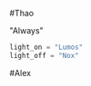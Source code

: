 #Thao

"Always"

```python
light_on = "Lumos"
light_off = "Nox"
```
<!-- 
.
⠄⠄⠄⠄⠄⠄⠄⠄⠄⣀⣠⣤⣴⣶⣶⣶⣶⣶⣤⣤⣀
⠄⠄⠄⠄⠄⢀⣠⣶⣿⣿⣿⣿⣿⣿⣿⣿⣿⣿⣿⣿⣿⣿⣷⣤⡀
⠄⠄⠄⢀⣴⣿⣿⣿⣿⣿⣿⣿⣿⣿⣿⣿⣿⣿⣿⣿⣿⣿⣿⣿⣷⣄
⠄⠄⢀⣾⣿⣿⣿⣿⣿⣿⡿⠛⠛⠛⠛⠛⠻⠿⢿⣿⣿⣿⣿⣿⣿⣿⡆
⠄⢀⣾⣿⣿⣿⣿⣿⣿⣿⡇⠄⠄⠄⠄⠄⠄⠄⠄⠄⠈⠉⠙⠛⠿⢿⡅
⠄⢸⣿⣿⣿⣿⣿⣿⣿⣿⡇⠄⠄⠄⠄⠄⠄⠄⠄⠄⠄⠄⠄⠄⠄⠈⢻⡄
⠄⢸⣿⣿⣿⣿⣿⣿⣿⣿⠃⠄⠄⠄⠄⠄⠄⠄⠄⠄⠄⠄⠄⠄⠄⠄⠈⢿⡆
⠄⢻⣿⣿⣿⣿⣿⣿⣿⠃⠄⠄⠄⠄⠄⠄⠄⠄⠄⠄⠄⠄⠄⠄⠄⠄⠄⢸⡇
⠄⢸⣿⣿⣿⣿⣿⣿⡇⠄⠄⠄⠄⠄⠄⠄⠄⠄⠄⠄⠄⠄⠄⠄⠄⠄⠄⢸⡇
⠄⠄⣿⣿⣿⣿⣿⣿⡇⠄⠄⠄⠄⠄⠄⢀⣀⣀⣀⠈⠄⠄⠄⢠⣤⣤⡄⠄⣿
⠄⠄⢹⣏⣤⣉⢻⣿⠁⠄⠄⠄⠄⠄⠄⠉⢹⣏⠙⠓⠄⠈⠉⢿⢠⣶⡀⠄⣿
⠄⠄⠸⣿⠁⢈⣧⡹⠄⠄⠄⠄⠄⠄⠄⠄⠄⠄⢀⠄⠄⠄⠄⢸⡄⠄⠄⠄⢹
⠄⠄⠄⢻⡄⠈⠿⠇⠄⣤⡀⠄⠄⠄⠄⠠⠐⠒⠋⠄⠄⠄⠄⠈⡇⠁⠄⠄⡼
⠄⠄⠄⠄⠻⣦⡀⠄⠄⢹⣿⣷⣄⠄⠄⠄⠄⠄⠄⠄⠄⠄⠄⠄⢷⠄⠄⣰⡇
⠄⠄⠄⠄⠄⢘⣿⠶⠒⢻⣿⣿⣿⣷⣦⡀⠄⠄⠄⣠⣼⣿⣶⣴⣾⣀⣰⡿
⠄⠄⠄⢀⣶⣿⣏⠄⠄⣿⣿⣿⣿⣿⣿⣿⣄⣴⣾⣿⣿⣿⣿⣿⣿⣿⣿
⠄⠄⢀⣼⣿⣿⣿⣧⡀⢻⣿⣿⣿⣿⣿⣿⣿⣿⣿⣿⣿⣿⣿⣿⣿⣿⣿⡇
⠄⠄⣼⣿⣿⣿⣿⣿⣷⣄⠙⣿⣿⣿⣿⣿⣿⣿⣿⣍⡀⣀⣤⣬⣿⣿⣿⠇
⣠⣾⣿⣿⣿⣿⣿⣿⣿⣿⣆⠈⠻⣿⣿⣿⣿⣿⣿⣿⣿⣿⣿⣿⣿⡿
⣿⣿⣿⣿⣿⣿⣿⣿⣿⣿⣿⣷⡄⠈⢿⣿⣿⣿⣿⣿⣿⣿⣿⣿⣿⣧
⣿⣿⣿⣿⣿⣿⣿⣿⣿⣿⣿⣿⣿⣦⡀⠛⠿⣿⣿⣿⣿⣿⣿⣿⣿⣿⣷⣄
⣿⣿⣿⣿⣿⣿⣿⣿⣿⣿⣿⣿⣿⣿⣷⣄⠄⠉⠙⠛⠛⢻⣿⣿⣿⣿⣿⣿⣧
⣿⣿⣿⣿⣿⣿⣿⣿⣿⣿⣿⣿⣿⣿⣿⣿⣷⣄⠄⠄⢠⣿⣿⣿⣿⣿⣿⣿⣿⣿
⣿⣿⣿⣿⣿⣿⣿⣿⣿⣿⣿⣿⣿⣿⣿⣿⣿⣿⣷⣶⣿⣿⣿⣿⣿⣿⣿⣿⣿⣿
⣿⣿⣿⣿⣿⣿⣿⣿⣿⣿⣿⣿⣿⣿⣿⣿⣿⣿⣿⣿⣿⣿⣿⣿⣿⣿⣿⣿⣿⣿
⣿⣿⣿⣿⣿⣿⣿⣿⣿⣿⣿⣿⣿⣿⣿⣿⣿⣿⣿⣿⣿⣿⣿⣿⣿⣿⣿⣿⣿⣿
⣿⣿⣿⣿⣿⣿⣿⣿⣿⣿⣿⣿⣿⣿⣿⣿⣿⣿⣿⣿⣿⣿⣿⣿⣿⣿⣿⣿⣿⣿⣧
⣿⣿⣿⣿⣿⣿⣿⣿⣿⣿⣿⣿⣿⣿⣿⣿⣿⣿⣿⣿⣿⣿⣿⣿⣿⣿⣿⣿⣿⣿⣿⣿
⣿⠄⣿⠄⣿⠄⠄⠄⣿⠄⣿⣿⠄⣿⠄⠄⠄⠄⣿⠄⠄⠄⣿⠄⣿⣿⠄⣿⠄⠄⠄⣿
⣿⠄⣿⠄⣿⣿⠄⣿⣿⠄⠄⣿⠄⣿⠄⣿⣿⠄⣿⠄⣿⣿⣿⠄⠄⣿⠄⣿⣿⠄⣿⣿
⣿⠄⣿⠄⣿⣿⠄⣿⣿⠄⣿⠄⠄⣿⠄⣿⣿⣿⣿⠄⠄⠄⣿⠄⣿⠄⠄⣿⣿⠄⣿⣿
⣿⠄⠄⠄⣿⣿⠄⣿⣿⠄⣿⣿⠄⣿⠄⣿⣿⠄⣿⠄⣿⣿⣿⠄⣿⣿⠄⣿⣿⠄⣿⣿
⣿⣿⠄⣿⣿⠄⠄⠄⣿⠄⣿⣿⠄⣿⠄⠄⠄⠄⣿⠄⠄⠄⣿⠄⣿⣿⠄⣿⣿⠄⣿⣿
⣿⣿⣿⣿⣿⣿⣿⣿⣿⣿⣿⣿⣿⣿⣿⣿⣿⣿⣿⣿⣿⣿⣿⣿⣿⣿⣿⣿⣿⣿⣿⣿
⣿⣿⣿⣿⣿⣿⣿⣿⣿⣿⣿⣿⣿⣿⣿⣿⣿⣿⣿⣿⣿⣿⣿⣿⣿⣿⣿⣿⣿⣿⣿⣿
⣿⣿⣿⣿⣿⣿⣿⣿⣿⠄⣿⠄⣿⠄⠄⠄⠄⣿⠄⣿⣿⠄⣿⣿⣿⣿⣿⣿⣿⣿⣿⣿
⣿⣿⣿⣿⣿⣿⣿⣿⣿⠄⣿⠄⣿⠄⣿⣿⠄⣿⠄⠄⣿⠄⣿⣿⣿⣿⣿⣿⣿⣿⣿⣿
⣿⣿⣿⣿⣿⣿⣿⣿⣿⠄⣿⠄⣿⠄⠄⠄⠄⣿⠄⣿⠄⠄⣿⣿⣿⣿⣿⣿⣿⣿⣿⣿
⣿⣿⣿⣿⣿⣿⣿⣿⣿⠄⠄⠄⣿⠄⣿⣿⠄⣿⠄⣿⣿⠄⣿⣿⣿⣿⣿⣿⣿⣿⣿⣿
⣿⣿⣿⣿⣿⣿⣿⣿⣿⣿⠄⣿⣿⠄⣿⣿⠄⣿⠄⣿⣿⠄⣿⣿⣿⣿⣿⣿⣿⣿⣿⣿
⣿⣿⣿⣿⣿⣿⣿⣿⣿⣿⣿⣿⣿⣿⣿⣿⣿⣿⣿⣿⣿⣿⣿⣿⣿⣿⣿⣿⣿⣿⣿⣿
⣿⣿⣿⣿⣿⣿⣿⣿⣿⣿⣿⣿⣿⣿⣿⣿⣿⣿⣿⣿⣿⣿⣿⣿⣿⣿⣿⣿⣿⣿⣿⣿
⣿⣿⣿⣿⣿⣿⠄⠄⠄⠄⣿⠄⠄⠄⠄⣿⠄⠄⠄⠄⣿⠄⣿⣿⠄⣿⣿⣿⣿⣿⣿⣿
⣿⣿⣿⣿⣿⣿⠄⣿⣿⣿⣿⠄⣿⣿⠄⣿⠄⣿⣿⣿⣿⠄⣿⣿⠄⣿⣿⣿⣿⣿⣿⣿
⣿⣿⣿⣿⣿⣿⠄⣿⠄⠄⣿⠄⣿⣿⠄⣿⠄⣿⠄⠄⣿⠄⠄⠄⠄⣿⣿⣿⣿⣿⣿⣿
⣿⣿⣿⣿⣿⣿⠄⣿⣿⠄⣿⠄⣿⣿⠄⣿⠄⣿⣿⠄⣿⠄⣿⣿⠄⣿⣿⣿⣿⣿⣿⣿
⣿⣿⣿⣿⣿⣿⠄⠄⠄⠄⣿⠄⠄⠄⠄⣿⠄⠄⠄⠄⣿⠄⣿⣿⠄⣿⣿⣿⣿⣿⣿⣿
⣿⣿⣿⣿⣿⣿⣿⣿⣿⣿⣿⣿⣿⣿⣿⣿⣿⣿⣿⣿⣿⣿⣿⣿⣿⣿⣿⣿⣿⣿⣿⣿ -->

#Alex
